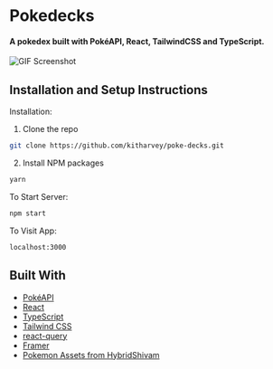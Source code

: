 # Pokedecks

#### A pokedex built with PokéAPI, React, TailwindCSS and TypeScript.

![GIF Screenshot](https://github.com/kitharvey/poke-decks/blob/main/src/Assets/screen.gif)


## Installation and Setup Instructions

Installation:

1. Clone the repo

```sh
git clone https://github.com/kitharvey/poke-decks.git

```
2. Install NPM packages

```sh
yarn
```


To Start Server:

```sh 
npm start
```



To Visit App:

```sh 
localhost:3000
```


## Built With

- [PokéAPI](https://pokeapi.co/)
- [React](https://reactjs.org/)
- [TypeScript](https://www.typescriptlang.org/)
- [Tailwind CSS](https://tailwindcss.com/)
- [react-query](https://react-query.tanstack.com/)
- [Framer](https://www.framer.com/api/motion/)
- [Pokemon Assets from HybridShivam](https://github.com/HybridShivam/Pokemon)
